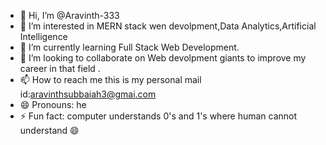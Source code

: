 - 👋 Hi, I’m @Aravinth-333
- 👀 I’m interested in MERN stack wen devolpment,Data Analytics,Artificial Intelligence
- 🌱 I’m currently learning Full Stack Web Development.
- 💞️ I’m looking to collaborate on Web devolpment giants to improve my career in that field .
- 📫 How to reach me  this is my personal mail id:aravinthsubbaiah3@gmai.com 
- 😄 Pronouns: he
- ⚡ Fun fact: computer understands 0's and 1's where human cannot understand 😄

<!---
Aravinth-333/Aravinth-333 is a ✨ special ✨ repository because its `README.md` (this file) appears on your GitHub profile.
You can click the Preview link to take a look at your changes.
--->
